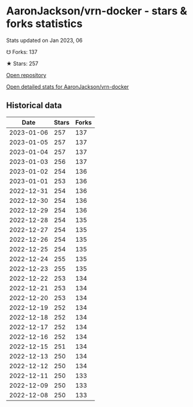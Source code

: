 # AaronJackson/vrn-docker - stars & forks statistics

Stats updated on Jan 2023, 06

☋ Forks: 137

★ Stars: 257

[Open repository](https://github.com/AaronJackson/vrn-docker)

[Open detailed stats for AaronJackson/vrn-docker](https://reviewgithub.com/rep/AaronJackson/vrn-docker)

## Historical data
| Date | Stars | Forks |
|------|-------|-------|
| 2023-01-06 | 257 | 137 | 
| 2023-01-05 | 257 | 137 | 
| 2023-01-04 | 257 | 137 | 
| 2023-01-03 | 256 | 137 | 
| 2023-01-02 | 254 | 136 | 
| 2023-01-01 | 253 | 136 | 
| 2022-12-31 | 254 | 136 | 
| 2022-12-30 | 254 | 136 | 
| 2022-12-29 | 254 | 136 | 
| 2022-12-28 | 254 | 135 | 
| 2022-12-27 | 254 | 135 | 
| 2022-12-26 | 254 | 135 | 
| 2022-12-25 | 254 | 135 | 
| 2022-12-24 | 255 | 135 | 
| 2022-12-23 | 255 | 135 | 
| 2022-12-22 | 253 | 134 | 
| 2022-12-21 | 253 | 134 | 
| 2022-12-20 | 253 | 134 | 
| 2022-12-19 | 252 | 134 | 
| 2022-12-18 | 252 | 134 | 
| 2022-12-17 | 252 | 134 | 
| 2022-12-16 | 252 | 134 | 
| 2022-12-15 | 251 | 134 | 
| 2022-12-13 | 250 | 134 | 
| 2022-12-12 | 250 | 134 | 
| 2022-12-11 | 250 | 133 | 
| 2022-12-09 | 250 | 133 | 
| 2022-12-08 | 250 | 133 | 

